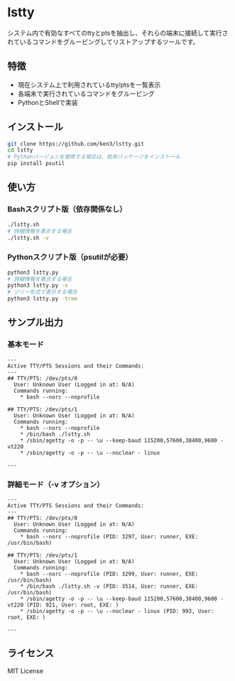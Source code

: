 # lstty

システム内で有効なすべてのttyとptsを抽出し、それらの端末に接続して実行されているコマンドをグルーピングしてリストアップするツールです。

## 特徴

- 現在システム上で利用されているtty/ptsを一覧表示
- 各端末で実行されているコマンドをグルーピング
- PythonとShellで実装

## インストール

```bash
git clone https://github.com/ken3/lstty.git
cd lstty
# Pythonバージョンを使用する場合は、依存パッケージをインストール
pip install psutil
```

## 使い方

### Bashスクリプト版（依存関係なし）

```bash
./lstty.sh
# 詳細情報を表示する場合
./lstty.sh -v
```

### Pythonスクリプト版（psutilが必要）

```bash
python3 lstty.py
# 詳細情報を表示する場合
python3 lstty.py -v
# ツリー形式で表示する場合
python3 lstty.py -tree
```

## サンプル出力

### 基本モード

```
---
Active TTY/PTS Sessions and their Commands:
---
## TTY/PTS: /dev/pts/0
  User: Unknown User (Logged in at: N/A)
  Commands running:
    * bash --norc --noprofile

## TTY/PTS: /dev/pts/1
  User: Unknown User (Logged in at: N/A)
  Commands running:
    * bash --norc --noprofile
    * /bin/bash ./lstty.sh
    * /sbin/agetty -o -p -- \u --keep-baud 115200,57600,38400,9600 - vt220
    * /sbin/agetty -o -p -- \u --noclear - linux

---
```

### 詳細モード（-v オプション）

```
---
Active TTY/PTS Sessions and their Commands:
---
## TTY/PTS: /dev/pts/0
  User: Unknown User (Logged in at: N/A)
  Commands running:
    * bash --norc --noprofile (PID: 3297, User: runner, EXE: /usr/bin/bash)

## TTY/PTS: /dev/pts/1
  User: Unknown User (Logged in at: N/A)
  Commands running:
    * bash --norc --noprofile (PID: 3299, User: runner, EXE: /usr/bin/bash)
    * /bin/bash ./lstty.sh -v (PID: 3514, User: runner, EXE: /usr/bin/bash)
    * /sbin/agetty -o -p -- \u --keep-baud 115200,57600,38400,9600 - vt220 (PID: 921, User: root, EXE: )
    * /sbin/agetty -o -p -- \u --noclear - linux (PID: 993, User: root, EXE: )

---
```

## ライセンス

MIT License